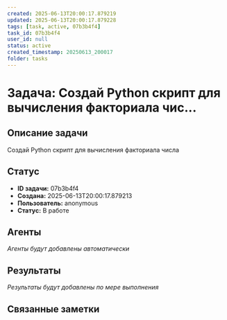 ```yaml
---
created: 2025-06-13T20:00:17.879219
updated: 2025-06-13T20:00:17.879228
tags: [task, active, 07b3b4f4]
task_id: 07b3b4f4
user_id: null
status: active
created_timestamp: 20250613_200017
folder: tasks
---
```


# Задача: Создай Python скрипт для вычисления факториала чис...

## Описание задачи

Создай Python скрипт для вычисления факториала числа

## Статус
- **ID задачи:** 07b3b4f4
- **Создана:** 2025-06-13T20:00:17.879213
- **Пользователь:** anonymous
- **Статус:** В работе

## Агенты
*Агенты будут добавлены автоматически*

## Результаты
*Результаты будут добавлены по мере выполнения*

## Связанные заметки

